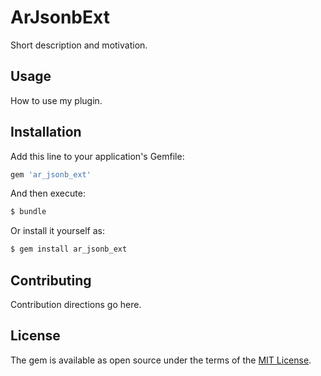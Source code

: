 # ArJsonbExt
Short description and motivation.

## Usage
How to use my plugin.

## Installation
Add this line to your application's Gemfile:

```ruby
gem 'ar_jsonb_ext'
```

And then execute:
```bash
$ bundle
```

Or install it yourself as:
```bash
$ gem install ar_jsonb_ext
```

## Contributing
Contribution directions go here.

## License
The gem is available as open source under the terms of the [MIT License](https://opensource.org/licenses/MIT).
